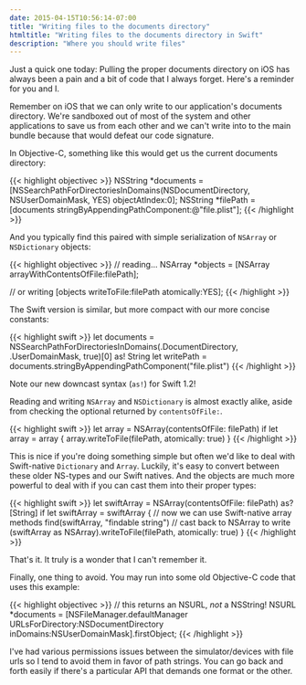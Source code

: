 ```yaml
---
date: 2015-04-15T10:56:14-07:00
title: "Writing files to the documents directory"
htmltitle: "Writing files to the documents directory in Swift"
description: "Where you should write files"
---
```

Just a quick one today: Pulling the proper documents directory on iOS has always been a pain and a bit of code that I always forget. Here's a reminder for you and I.

Remember on iOS that we can only write to our application's documents directory. We're sandboxed out of most of the system and other applications to save us from each other and we can't write into to the main bundle because that would defeat our code signature.

In Objective-C, something like this would get us the current documents directory:

{{< highlight objectivec >}}
NSString *documents = [NSSearchPathForDirectoriesInDomains(NSDocumentDirectory, NSUserDomainMask, YES) objectAtIndex:0];
NSString *filePath = [documents stringByAppendingPathComponent:@"file.plist"];
{{< /highlight >}}

And you typically find this paired with simple serialization of `NSArray` or `NSDictionary` objects:

{{< highlight objectivec >}}
// reading...
NSArray *objects = [NSArray arrayWithContentsOfFile:filePath];

// or writing
[objects writeToFile:filePath atomically:YES];
{{< /highlight >}}

The Swift version is similar, but more compact with our more concise constants:

{{< highlight swift >}}
let documents = NSSearchPathForDirectoriesInDomains(.DocumentDirectory, .UserDomainMask, true)[0] as! String
let writePath = documents.stringByAppendingPathComponent("file.plist")
{{< /highlight >}}

Note our new downcast syntax (`as!`) for Swift 1.2!

Reading and writing `NSArray` and `NSDictionary` is almost exactly alike, aside from checking the optional returned by `contentsOfFile:`.

{{< highlight swift >}}
let array = NSArray(contentsOfFile: filePath)
if let array = array {
    array.writeToFile(filePath, atomically: true)
}
{{< /highlight >}}

This is nice if you're doing something simple but often we'd like to deal with Swift-native `Dictionary` and `Array`. Luckily, it's easy to convert between these older NS-types and our Swift natives. And the objects are much more powerful to deal with if you can cast them into their proper types:

{{< highlight swift >}}
let swiftArray = NSArray(contentsOfFile: filePath) as? [String]
if let swiftArray = swiftArray {
    // now we can use Swift-native array methods
    find(swiftArray, "findable string")
    // cast back to NSArray to write
    (swiftArray as NSArray).writeToFile(filePath, atomically: true)
}
{{< /highlight >}}

That's it. It truly is a wonder that I can't remember it.

Finally, one thing to avoid. You may run into some old Objective-C code that uses this example:

{{< highlight objectivec >}}
// this returns an NSURL, *not* a NSString!
NSURL *documents = [NSFileManager.defaultManager URLsForDirectory:NSDocumentDirectory inDomains:NSUserDomainMask].firstObject;
{{< /highlight >}}

I've had various permissions issues between the simulator/devices with file urls so I tend to avoid them in favor of path strings. You can go back and forth easily if there's a particular API that demands one format or the other.
